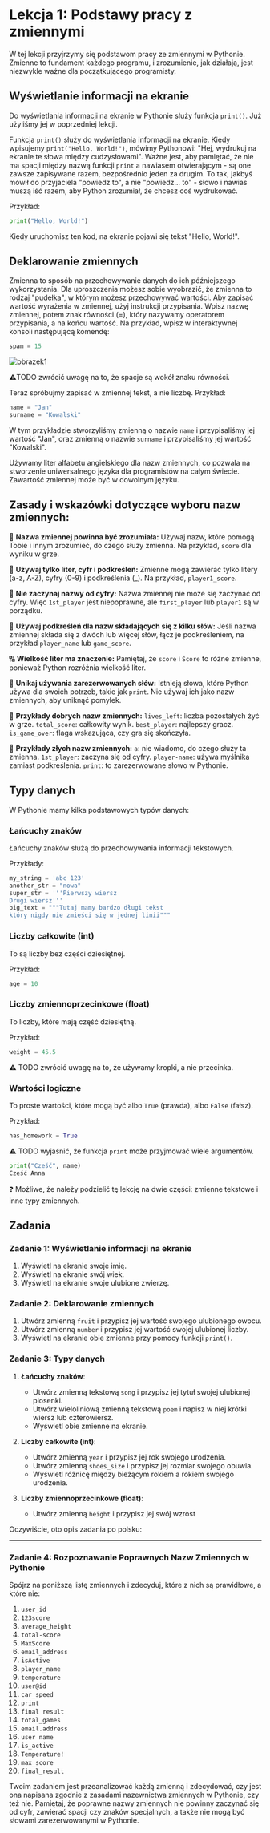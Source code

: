 # Lekcja 1: Podstawy pracy z zmiennymi

W tej lekcji przyjrzymy się podstawom pracy ze zmiennymi w Pythonie. Zmienne to fundament każdego programu, i zrozumienie, jak działają, jest niezwykle ważne dla początkującego programisty.

## Wyświetlanie informacji na ekranie

Do wyświetlania informacji na ekranie w Pythonie służy funkcja `print()`.
Już użyliśmy jej w poprzedniej lekcji.

Funkcja `print()` służy do wyświetlania informacji na ekranie. Kiedy wpisujemy `print("Hello, World!")`, mówimy Pythonowi: "Hej, wydrukuj na ekranie te słowa między cudzysłowami". Ważne jest, aby pamiętać, że nie ma spacji między nazwą funkcji `print` a nawiasem otwierającym - są one zawsze zapisywane razem, bezpośrednio jeden za drugim. To tak, jakbyś mówił do przyjaciela "powiedz to", a nie "powiedz... to" - słowo i nawias muszą iść razem, aby Python zrozumiał, że chcesz coś wydrukować.


Przykład:

```python
print("Hello, World!")
```

Kiedy uruchomisz ten kod, na ekranie pojawi się tekst "Hello, World!".

## Deklarowanie zmiennych

Zmienna to sposób na przechowywanie danych do ich późniejszego wykorzystania.
Dla uproszczenia możesz sobie wyobrazić, że zmienna to rodzaj
"pudełka", w którym możesz przechowywać wartości.
Aby zapisać wartość wyrażenia w zmiennej, użyj instrukcji przypisania.
Wpisz nazwę zmiennej, potem znak równości (=), który nazywamy operatorem
przypisania, a na końcu wartość. Na przykład, wpisz w interaktywnej konsoli
następującą komendę:

```python
spam = 15
```

![obrazek1](images/u1_img1.png)

:warning:TODO zwrócić uwagę na to, że spacje są wokół znaku równości.

Teraz spróbujmy zapisać w zmiennej tekst, a nie liczbę.
Przykład:

```python
name = "Jan"
surname = "Kowalski"
```

W tym przykładzie stworzyliśmy zmienną o nazwie `name` i przypisaliśmy jej wartość "Jan", oraz zmienną o nazwie `surname` i przypisaliśmy jej wartość "Kowalski".

Używamy liter alfabetu angielskiego dla nazw zmiennych, co pozwala na stworzenie uniwersalnego języka dla programistów na całym świecie.
Zawartość zmiennej może być w dowolnym języku.

## Zasady i wskazówki dotyczące wyboru nazw zmiennych:

📛 **Nazwa zmiennej powinna być zrozumiała:**
Używaj nazw, które pomogą Tobie i innym zrozumieć, do czego służy zmienna. Na przykład, `score` dla wyniku w grze.

🔡 **Używaj tylko liter, cyfr i podkreśleń:**
Zmienne mogą zawierać tylko litery (a-z, A-Z), cyfry (0-9) i podkreślenia (_). Na przykład, `player1_score`.

🚫 **Nie zaczynaj nazwy od cyfry:**
Nazwa zmiennej nie może się zaczynać od cyfry. Więc `1st_player` jest niepoprawne, ale `first_player` lub `player1` są w porządku.

🐫 **Używaj podkreśleń dla nazw składających się z kilku słów:**
Jeśli nazwa zmiennej składa się z dwóch lub więcej słów, łącz je podkreśleniem, na przykład `player_name` lub `game_score`.

🔠 **Wielkość liter ma znaczenie:**
Pamiętaj, że `score` i `Score` to różne zmienne, ponieważ Python rozróżnia wielkość liter.

🚷 **Unikaj używania zarezerwowanych słów:**
Istnieją słowa, które Python używa dla swoich potrzeb, takie jak `print`. Nie używaj ich jako nazw zmiennych, aby uniknąć pomyłek.

🎉 **Przykłady dobrych nazw zmiennych:**
`lives_left`: liczba pozostałych żyć w grze.
`total_score`: całkowity wynik.
`best_player`: najlepszy gracz.
`is_game_over`: flaga wskazująca, czy gra się skończyła.

🚨 **Przykłady złych nazw zmiennych:**
`a`: nie wiadomo, do czego służy ta zmienna.
`1st_player`: zaczyna się od cyfry.
`player-name`: używa myślnika zamiast podkreślenia.
`print`: to zarezerwowane słowo w Pythonie.

## Typy danych

W Pythonie mamy kilka podstawowych typów danych:

### Łańcuchy znaków

Łańcuchy znaków służą do przechowywania informacji tekstowych.

Przykłady:

```python
my_string = 'abc 123'
another_str = "nowa"
super_str = '''Pierwszy wiersz
Drugi wiersz'''
big_text = """Tutaj mamy bardzo długi tekst
który nigdy nie zmieści się w jednej linii"""
```

### Liczby całkowite (int)

To są liczby bez części dziesiętnej.

Przykład:

```python
age = 10
```

### Liczby zmiennoprzecinkowe (float)

To liczby, które mają część dziesiętną.

Przykład:

```python
weight = 45.5
```
:warning: TODO zwrócić uwagę na to, że używamy kropki, a nie przecinka.

### Wartości logiczne

To proste wartości, które mogą być albo `True` (prawda), albo `False` (fałsz).

Przykład:

```python
has_homework = True
```

:warning: TODO wyjaśnić, że funkcja `print` może przyjmować wiele argumentów.

```python
print("Cześć", name)
Cześć Anna
```

:question: Możliwe, że należy podzielić tę lekcję na dwie części: zmienne tekstowe i inne typy zmiennych.

## Zadania

### Zadanie 1: Wyświetlanie informacji na ekranie

1. Wyświetl na ekranie swoje imię.
2. Wyświetl na ekranie swój wiek.
3. Wyświetl na ekranie swoje ulubione zwierzę.

### Zadanie 2: Deklarowanie zmiennych

1. Utwórz zmienną `fruit` i przypisz jej wartość swojego ulubionego owocu.
2. Utwórz zmienną `number` i przypisz jej wartość swojej ulubionej liczby.
3. Wyświetl na ekranie obie zmienne przy pomocy funkcji `print()`.

### Zadanie 3: Typy danych

1. **Łańcuchy znaków**:
   - Utwórz zmienną tekstową `song` i przypisz jej tytuł swojej ulubionej piosenki.
   - Utwórz wieloliniową zmienną tekstową `poem` i napisz w niej krótki wiersz lub czterowiersz.
   - Wyświetl obie zmienne na ekranie.

2. **Liczby całkowite (int)**:
   - Utwórz zmienną `year` i przypisz jej rok swojego urodzenia.
   - Utwórz zmienną `shoes_size` i przypisz jej rozmiar swojego obuwia.
   - Wyświetl różnicę między bieżącym rokiem a rokiem swojego urodzenia.

3. **Liczby zmiennoprzecinkowe (float)**:
   - Utwórz zmienną `height` i przypisz jej swój wzrost
  
   
Oczywiście, oto opis zadania po polsku:

---
### Zadanie 4: Rozpoznawanie Poprawnych Nazw Zmiennych w Pythonie

Spójrz na poniższą listę zmiennych i zdecyduj, które z nich są prawidłowe, a które nie:

1. `user_id`
2. `123score`
3. `average_height`
4. `total-score`
5. `MaxScore`
6. `email_address`
7. `isActive`
8. `player_name`
9. `temperature`
10. `user@id`
11. `car_speed`
12. `print`
13. `final result`
14. `total_games`
15. `email.address`
16. `user name`
17. `is_active`
18. `Temperature!`
19. `max_score`
20. `final_result`

Twoim zadaniem jest przeanalizować każdą zmienną i zdecydować, czy jest ona napisana zgodnie z zasadami nazewnictwa zmiennych w Pythonie, czy też nie. Pamiętaj, że poprawne nazwy zmiennych nie powinny zaczynać się od cyfr, zawierać spacji czy znaków specjalnych, a także nie mogą być słowami zarezerwowanymi w Pythonie.
